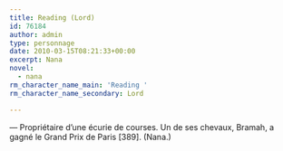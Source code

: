 ```yaml
---
title: Reading (Lord)
id: 76184
author: admin
type: personnage
date: 2010-03-15T08:21:33+00:00
excerpt: Nana
novel:
  - nana
rm_character_name_main: 'Reading '
rm_character_name_secondary: Lord

---
```

— Propriétaire d&rsquo;une écurie de courses. Un de ses chevaux, Bramah, a gagné le Grand Prix de Paris [389]. (Nana.)
